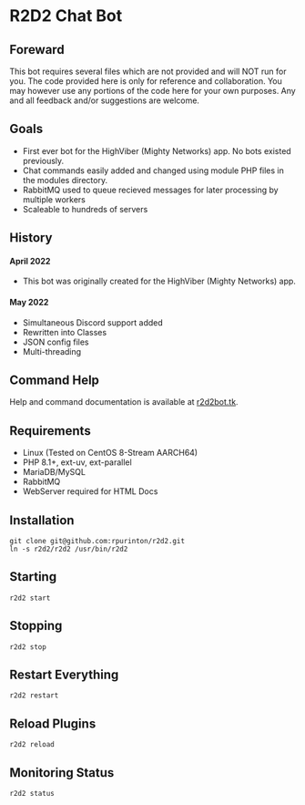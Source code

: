 # R2D2 Chat Bot

## Foreward

This bot requires several files which are not provided and will NOT run for you.   The code provided here is only for reference and collaboration.  You may however use any portions of the code here for your own purposes.  Any and all feedback and/or suggestions are welcome.

## Goals

- First ever bot for the HighViber (Mighty Networks) app.  No bots existed previously. 
- Chat commands easily added and changed using module PHP files in the modules directory.
- RabbitMQ used to queue recieved messages for later processing by multiple workers
- Scaleable to hundreds of servers

## History

#### April 2022
- This bot was originally created for the HighViber (Mighty Networks) app.  

#### May 2022 
- Simultaneous Discord support added
- Rewritten into Classes
- JSON config files
- Multi-threading

## Command Help

Help and command documentation is available at [r2d2bot.tk](https://r2d2bot.tk).

## Requirements

- Linux (Tested on CentOS 8-Stream AARCH64)
- PHP 8.1+, ext-uv, ext-parallel
- MariaDB/MySQL
- RabbitMQ
- WebServer required for HTML Docs

## Installation

```
git clone git@github.com:rpurinton/r2d2.git
ln -s r2d2/r2d2 /usr/bin/r2d2
```

## Starting

`r2d2 start`

## Stopping

`r2d2 stop`

## Restart Everything

`r2d2 restart`

## Reload Plugins

`r2d2 reload`

## Monitoring Status

`r2d2 status`
